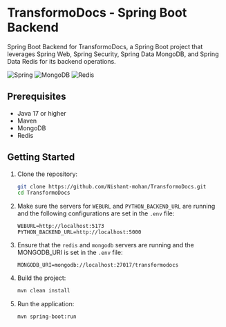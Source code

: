 # TransformoDocs - Spring Boot Backend

Spring Boot Backend for TransformoDocs, a Spring Boot project that leverages Spring Web, Spring Security, Spring Data MongoDB, and Spring Data Redis for its backend operations.

![Spring](https://img.shields.io/badge/spring-%236DB33F.svg?style=for-the-badge&logo=spring&logoColor=white)
![MongoDB](https://img.shields.io/badge/MongoDB-%234ea94b.svg?style=for-the-badge&logo=mongodb&logoColor=white)
![Redis](https://img.shields.io/badge/redis-%23DD0031.svg?style=for-the-badge&logo=redis&logoColor=white)

## Prerequisites

- Java 17 or higher
- Maven
- MongoDB
- Redis

## Getting Started

1. Clone the repository:
    ```sh
    git clone https://github.com/Nishant-mohan/TransformoDocs.git
    cd TransformoDocs
    ```

2. Make sure the servers for `WEBURL` and `PYTHON_BACKEND_URL` are running and the following configurations are set in the `.env` file:
    ```env
    WEBURL=http://localhost:5173
    PYTHON_BACKEND_URL=http://localhost:5000
    ```

3. Ensure that the `redis` and `mongodb` servers are running and the MONGODB_URI is set in the `.env` file:
    ```env
    MONGODB_URI=mongodb://localhost:27017/transformodocs
    ```

4. Build the project:
    ```sh
    mvn clean install
    ```

5. Run the application:
    ```sh
    mvn spring-boot:run
    ```